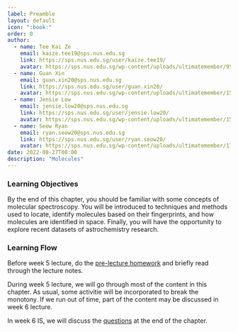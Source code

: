 ```yaml
---
label: Preamble
layout: default
icon: ":book:"
order: 0
author:
  - name: Tee Kai Ze
    email: kaize.tee19@sps.nus.edu.sg
    link: https://sps.nus.edu.sg/user/kaize.tee19/
    avatar: https://sps.nus.edu.sg/wp-content/uploads/ultimatemember/95/profile_photo-190x190.jpg?1661557511
  - name: Guan Xin
    email: guan.xin20@sps.nus.edu.sg
    link: https://sps.nus.edu.sg/user/guan.xin20/
    avatar: https://sps.nus.edu.sg/wp-content/uploads/ultimatemember/154/profile_photo-190x190.png?1661557677
  - name: Jensie Low
    email: jensie.low20@sps.nus.edu.sg
    link: https://sps.nus.edu.sg/user/jensie.low20/
    avatar: https://sps.nus.edu.sg/wp-content/uploads/ultimatemember/158/profile_photo-190x190.jpg?1661557649
  - name: Seow Ryan
    email: ryan.seow20@sps.nus.edu.sg
    link: https://sps.nus.edu.sg/user/ryan.seow20/
    avatar: https://sps.nus.edu.sg/wp-content/uploads/ultimatemember/177/profile_photo-190x190.jpg?1661557711
date: 2022-08-27T00:00
description: "Molecules"
---
```


### Learning Objectives

By the end of this chapter, you should be familiar with some concepts
of molecular spectroscopy. You will be introduced to techniques and
methods used to locate, identify molecules based on their fingerprints,
and how molecules are identified in space. Finally, you will have
the opportunity to explore recent datasets of astrochemistry research.

### Learning Flow

Before week 5 lecture, do the [pre-lecture homework](<Pre-Lecture Homework>) and briefly read
through the lecture notes.

During week 5 lecture, we will go through most of the content in this
chapter. As usual, some activitie will be incorporated to break the
monotony. If we run out of time, part of the content may be discussed
in week 6 lecture.

In week 6 IS, we will discuss the [questions](<Discussion Questions>) at the end of the chapter.